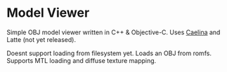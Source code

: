 Model Viewer
=======

Simple OBJ model viewer written in C++ & Objective-C. Uses [Caelina](https://github.com/machinamentum/Caelina) and Latte (not yet released).

Doesnt support loading from filesystem yet. Loads an OBJ from romfs. Supports MTL loading and diffuse texture mapping.
